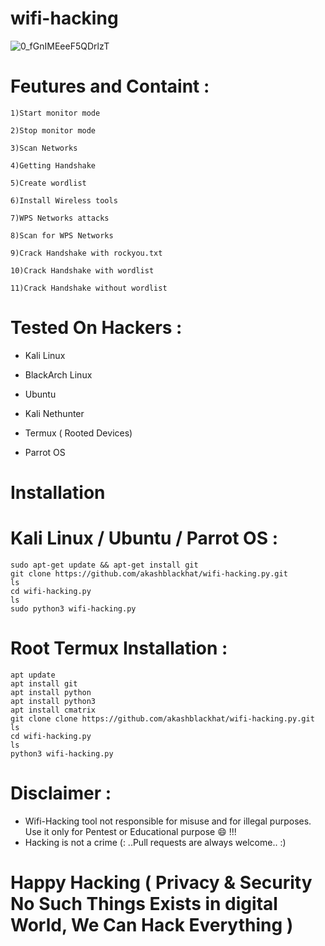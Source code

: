 # wifi-hacking
![0_fGnIMEeeF5QDrlzT](https://user-images.githubusercontent.com/88341460/204087243-ce397ef6-80a3-490c-8c6b-c0cedec16b20.jpg)

# Feutures and Containt :
    1)Start monitor mode

    2)Stop monitor mode

    3)Scan Networks   

    4)Getting Handshake

    5)Create wordlist

    6)Install Wireless tools                  

    7)WPS Networks attacks 

    8)Scan for WPS Networks

    9)Crack Handshake with rockyou.txt

    10)Crack Handshake with wordlist

    11)Crack Handshake without wordlist
# Tested On Hackers :

* Kali Linux

* BlackArch Linux

* Ubuntu

* Kali Nethunter

* Termux ( Rooted Devices)

* Parrot OS
# Installation
# Kali Linux / Ubuntu / Parrot OS :
    sudo apt-get update && apt-get install git
    git clone https://github.com/akashblackhat/wifi-hacking.py.git
    ls
    cd wifi-hacking.py
    ls
    sudo python3 wifi-hacking.py
# Root Termux Installation : 
    apt update 
    apt install git 
    apt install python
    apt install python3
    apt install cmatrix
    git clone clone https://github.com/akashblackhat/wifi-hacking.py.git
    ls
    cd wifi-hacking.py
    ls
    python3 wifi-hacking.py
# Disclaimer :
* Wifi-Hacking tool not responsible for misuse and for illegal purposes. Use it only for Pentest or Educational purpose 😄 !!!
* Hacking is not a crime 
(: ..Pull requests are always welcome.. :)
# Happy Hacking ( Privacy & Security No Such Things Exists in digital World, We Can Hack Everything )
